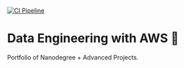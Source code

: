 [![CI Pipeline](https://github.com/minhazalam/data-engineering-aws/actions/workflows/ci.yml/badge.svg)](https://github.com/minhazalam/data-engineering-aws/actions/workflows/ci.yml)

# Data Engineering with AWS 🚀

Portfolio of Nanodegree + Advanced Projects.
